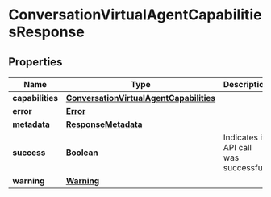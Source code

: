 
# ConversationVirtualAgentCapabilitiesResponse

## Properties
Name | Type | Description | Notes
------------ | ------------- | ------------- | -------------
**capabilities** | [**ConversationVirtualAgentCapabilities**](ConversationVirtualAgentCapabilities.md) |  |  [optional]
**error** | [**Error**](Error.md) |  |  [optional]
**metadata** | [**ResponseMetadata**](ResponseMetadata.md) |  |  [optional]
**success** | **Boolean** | Indicates if API call was successful |  [optional]
**warning** | [**Warning**](Warning.md) |  |  [optional]



